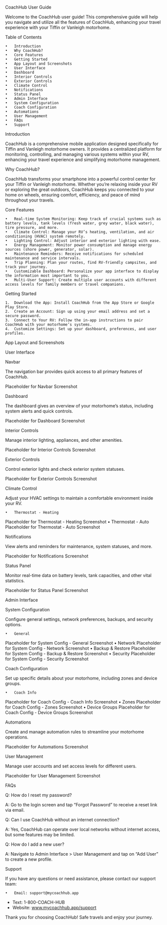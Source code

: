 CoachHub User Guide

Welcome to the CoachHub user guide! This comprehensive guide will help you navigate and utilize all the features of CoachHub, enhancing your travel experience with your Tiffin or Vanleigh motorhome.

Table of Contents

	•	Introduction
	•	Why CoachHub?
	•	Core Features
	•	Getting Started
	•	App Layout and Screenshots
	•	User Interface
	•	Dashboard
	•	Interior Controls
	•	Exterior Controls
	•	Climate Control
	•	Notifications
	•	Status Panel
	•	Admin Interface
	•	System Configuration
	•	Coach Configuration
	•	Automations
	•	User Management
	•	FAQs
	•	Support

Introduction

CoachHub is a comprehensive mobile application designed specifically for Tiffin and Vanleigh motorhome owners. It provides a centralized platform for monitoring, controlling, and managing various systems within your RV, enhancing your travel experience and simplifying motorhome management.

Why CoachHub?

CoachHub transforms your smartphone into a powerful control center for your Tiffin or Vanleigh motorhome. Whether you’re relaxing inside your RV or exploring the great outdoors, CoachHub keeps you connected to your home on wheels, ensuring comfort, efficiency, and peace of mind throughout your travels.

Core Features

	•	Real-time System Monitoring: Keep track of crucial systems such as battery levels, tank levels (fresh water, grey water, black water), tire pressure, and more.
	•	Climate Control: Manage your RV’s heating, ventilation, and air conditioning (HVAC) system remotely.
	•	Lighting Control: Adjust interior and exterior lighting with ease.
	•	Energy Management: Monitor power consumption and manage energy sources (shore power, generator, solar).
	•	Maintenance Reminders: Receive notifications for scheduled maintenance and service intervals.
	•	Trip Planning: Plan your routes, find RV-friendly campsites, and track your journey.
	•	Customizable Dashboard: Personalize your app interface to display the information most important to you.
	•	Multi-User Support: Create multiple user accounts with different access levels for family members or travel companions.

Getting Started

	1.	Download the App: Install CoachHub from the App Store or Google Play Store.
	2.	Create an Account: Sign up using your email address and set a secure password.
	3.	Connect to Your RV: Follow the in-app instructions to pair CoachHub with your motorhome’s systems.
	4.	Customize Settings: Set up your dashboard, preferences, and user profiles.

App Layout and Screenshots

User Interface

Navbar

The navigation bar provides quick access to all primary features of CoachHub.

Placeholder for Navbar Screenshot

Dashboard

The dashboard gives an overview of your motorhome’s status, including system alerts and quick controls.

Placeholder for Dashboard Screenshot

Interior Controls

Manage interior lighting, appliances, and other amenities.

Placeholder for Interior Controls Screenshot

Exterior Controls

Control exterior lights and check exterior system statuses.

Placeholder for Exterior Controls Screenshot

Climate Control

Adjust your HVAC settings to maintain a comfortable environment inside your RV.

	•	Thermostat - Heating
Placeholder for Thermostat - Heating Screenshot
	•	Thermostat - Auto
Placeholder for Thermostat - Auto Screenshot

Notifications

View alerts and reminders for maintenance, system statuses, and more.

Placeholder for Notifications Screenshot

Status Panel

Monitor real-time data on battery levels, tank capacities, and other vital statistics.

Placeholder for Status Panel Screenshot

Admin Interface

System Configuration

Configure general settings, network preferences, backups, and security options.

	•	General
Placeholder for System Config - General Screenshot
	•	Network
Placeholder for System Config - Network Screenshot
	•	Backup & Restore
Placeholder for System Config - Backup & Restore Screenshot
	•	Security
Placeholder for System Config - Security Screenshot

Coach Configuration

Set up specific details about your motorhome, including zones and device groups.

	•	Coach Info
Placeholder for Coach Config - Coach Info Screenshot
	•	Zones
Placeholder for Coach Config - Zones Screenshot
	•	Device Groups
Placeholder for Coach Config - Device Groups Screenshot

Automations

Create and manage automation rules to streamline your motorhome operations.

Placeholder for Automations Screenshot

User Management

Manage user accounts and set access levels for different users.

Placeholder for User Management Screenshot

FAQs

Q: How do I reset my password?

A: Go to the login screen and tap “Forgot Password” to receive a reset link via email.

Q: Can I use CoachHub without an internet connection?

A: Yes, CoachHub can operate over local networks without internet access, but some features may be limited.

Q: How do I add a new user?

A: Navigate to Admin Interface > User Management and tap on “Add User” to create a new profile.

Support

If you have any questions or need assistance, please contact our support team:

	•	Email: support@mycoachhub.app
- Text: 1-800-COACH-HUB
- Website: www.mycoachhub.app/support

Thank you for choosing CoachHub! Safe travels and enjoy your journey.
